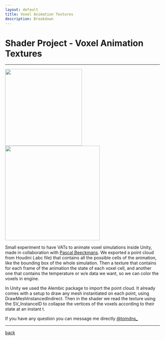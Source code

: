 ```yaml
---
layout: default
title: Voxel Animation Textures
description: Breakdown
---
```


# Shader Project - Voxel Animation Textures

***

<div class="image_container">
    <img src="../images/voxel-animation-texture/explosion.gif" width="250"/>
    <img src="../images/voxel-animation-texture/waves.gif" height="308"/>
</div>

Small experiment to have VATs to animate voxel simulations inside Unity, made in collaboration with [Pascal Beeckmans](https://www.behance.net/paqwak).
We exported a point cloud from Houdini (.abc file) that contains all the possible cells of the animation, like the bounding box of the whole simulation. Then a texture that contains for each frame of the animation the state of each voxel cell, and another one that contains the temperature or w/e data we want, so we can color the voxels in engine.

In Unity we used the Alembic package to import the point cloud. It already comes with a setup to draw any mesh instantiated on each point, using DrawMeshInstancedIndirect. Then in the shader we read the texture using the SV_InstanceID to collapse the vertices of the voxels according to their state at an instant t.

If you have any question you can message me directly [@tomdns_](https://twitter.com/tomdns_)

***

[back](../blog.html)
